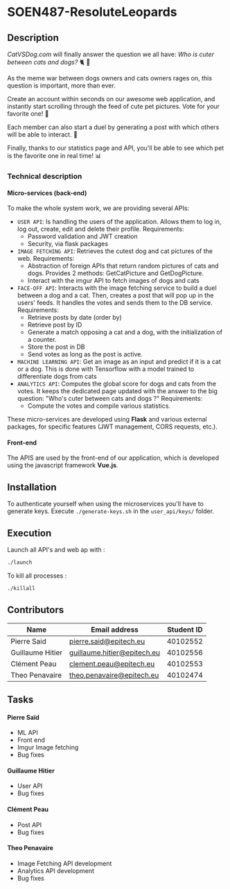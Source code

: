 # SOEN487-ResoluteLeopards

## Description
_CatVSDog.com_ will finally answer the question we all have: 
_Who is cuter between cats and dogs?_ 🐈 🐩

As the meme war between dogs owners and cats owners rages on, this question is important, more than ever.

Create an account within seconds on our awesome web application, and instantly start scrolling through the feed of cute pet pictures.
Vote for your favorite one! 💖

Each member can also start a duel by generating a post with which others will be able to interact. 💯

Finally, thanks to our statistics page and API, you'll be able to see which pet is the favorite one in real time! 📊

### Technical description

#### Micro-services (back-end)

To make the whole system work, we are providing several APIs:
- ``USER API``: Is handling the users of the application. Allows them to log in, log out, create, edit and delete their profile.
Requirements:
    - Password validation and JWT creation
    - Security, via flask packages
- ``IMAGE FETCHING API``: Retrieves the cutest dog and cat pictures of the web.
Requirements:
    - Abstraction of foreign APIs that return random pictures of cats and dogs. Provides 2 methods: GetCatPicture and GetDogPicture.
    - Interact with the imgur API to fetch images of dogs and cats
- ``FACE-OFF API``: Interacts with the image fetching service to build a duel between a dog and a cat. Then, creates a post that will pop up in the users' feeds. It handles the votes and sends them to the DB service.
Requirements:
    - Retrieve posts by date (order by)
    - Retrieve post by ID
    - Generate a match opposing a cat and a dog, with the initialization of a counter.
    - Store the post in DB
    - Send votes as long as the post is active.
- ``MACHINE LEARNING API``: Get an image as an input and predict if it is a cat or a dog. This is done with Tensorflow with a model trained to differentiate dogs from cats
- ``ANALYTICS API``: Computes the global score for dogs and cats from the votes. It keeps the dedicated page updated with the answer to the big question: "Who's cuter between cats and dogs ?"
Requirements:
    - Compute the votes and compile various statistics.

These micro-services are developed using __Flask__ and various external packages, for specific features (JWT management, CORS requests, etc.).

#### Front-end

The APIS are used by the front-end of our application, which is developed using the javascript framework __Vue.js__.

## Installation

To authenticate yourself when using the microservices you'll have to generate keys. Execute `./generate-keys.sh` in the `user_api/keys/` folder.

## Execution
Launch all API's and web ap with : 
``` bash
./launch 
```
To kill all processes :
``` bash
./killall
```

## Contributors

| Name | Email address | Student ID |
|------|---------------|------------|
| Pierre Said | pierre.said@epitech.eu | 40102552 |
| Guillaume Hitier | guillaume.hitier@epitech.eu | 40102556 |
| Clément Peau | clement.peau@epitech.eu | 40102553 |
| Theo Penavaire | theo.penavaire@epitech.eu | 40102474 |

## Tasks

#### Pierre Saïd 
- ML API
- Front end
- Imgur Image fetching
- Bug fixes

#### Guillaume Hitier
- User API
- Bug fixes

#### Clément Peau
- Post API
- Bug fixes

#### Theo Penavaire 
- Image Fetching API development
- Analytics API development
- Bug fixes

